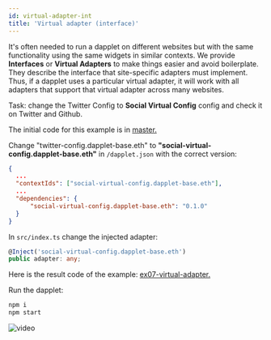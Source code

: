 ```yaml
---
id: virtual-adapter-int
title: 'Virtual adapter (interface)'
---
```


It's often needed to run a dapplet on different websites but with the same functionality using the same widgets in similar contexts. We provide **Interfaces** or **Virtual Adapters** to make things easier and avoid boilerplate. They describe the interface that site-specific adapters must implement. Thus, if a dapplet uses a particular virtual adapter, it will work with all adapters that support that virtual adapter across many websites.

Task: change the Twitter Config to **Social Virtual Config** config and check it on Twitter and Github.

The initial code for this example is in [master.](https://github.com/dapplets/dapplet-template/tree/master)

Change "twitter-config.dapplet-base.eth" to **"social-virtual-config.dapplet-base.eth"** in `/dapplet.json` with the correct version:

```json
{
  ...
  "contextIds": ["social-virtual-config.dapplet-base.eth"],
  ...
  "dependencies": {
      "social-virtual-config.dapplet-base.eth": "0.1.0"
  }
}
```

In `src/index.ts` change the injected adapter:

```ts
@Inject('social-virtual-config.dapplet-base.eth')
public adapter: any;
```

Here is the result code of the example: [ex07-virtual-adapter.](https://github.com/dapplets/dapplet-template/tree/ex07-virtual-adapter)

Run the dapplet:

```bash
npm i
npm start
```

![video](/video/ex_7.gif)
